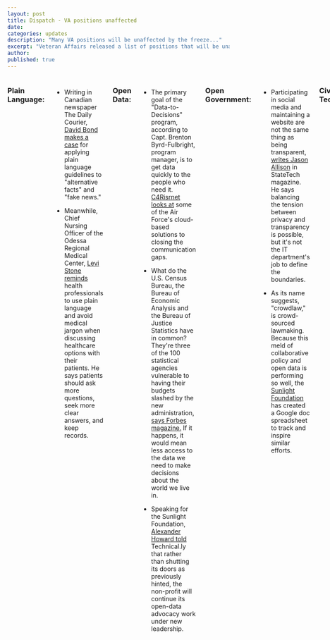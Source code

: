 ```yaml
---
layout: post
title: Dispatch - VA positions unaffected 
date:  
categories: updates
description: "Many VA positions will be unaffected by the freeze..."
excerpt: "Veteran Affairs released a list of positions that will be unaffected by the government’s hiring freeze..."
author:
published: true
---
```


<div class="row">
<div class="small-12 medium-9 medium-centered columns" markdown="1">

### Plain Language:

- Writing in Canadian newspaper The Daily Courier, [David Bond makes a case](http://www.kelownadailycourier.ca/opinion/article_c6d506d0-e74e-11e6-8b8b-bf00ea1f600c.html) for applying plain language guidelines to "alternative facts" and "fake news."
 
- Meanwhile, Chief Nursing Officer of the Odessa Regional Medical Center, [Levi Stone reminds ](http://www.oaoa.com/people/health/levi_stone/article_c5edc8a6-e6a4-11e6-bb2b-4b49ea21afb5.html) health professionals to use plain language and avoid medical jargon when discussing healthcare options with their patients. He says patients should ask more questions, seek more clear answers, and keep records.

### Open Data:

- The primary goal of the "Data-to-Decisions" program, according to Capt. Brenton Byrd-Fulbright, program manager, is to get data quickly to the people who need it. [C4Risrnet looks at](http://www.c4isrnet.com/articles/air-force-wants-data-to-reach-decision-makers-more-rapidly) some of the Air Force's cloud-based solutions to closing the communication gaps.

- What do the U.S. Census Bureau, the Bureau of Economic Analysis and the Bureau of Justice Statistics have in common? They're three of the 100 statistical agencies vulnerable to having their budgets slashed by the new administration, [says Forbes magazine.](http://www.forbes.com/sites/metabrown/2017/01/30/vital-information-from-more-than-100-federal-statistical-agencies-may-be-at-risk) If it happens, it would mean less access to the data we need to make decisions about the world we live in.

- Speaking for the Sunlight Foundation, [Alexander Howard told](https://technical.ly/dc/2017/01/30/heres-whats-up-at-sunlight-foundation/) Technical.ly that rather than shutting its doors as previously hinted, the non-profit will continue its open-data advocacy work under new leadership.

### Open Government:

- Participating in social media and maintaining a website are not the same thing as being transparent, 
[writes Jason Allison](http://www.statetechmagazine.com/article/2017/01/transparency-requires-government-data-be-available-discoverable-and-accessible) in StateTech magazine. He says balancing the tension between privacy and transparency is possible, but it's not the IT department's job to define the boundaries.

- As its name suggests, "crowdlaw," is crowd-sourced lawmaking. Because this meld of collaborative policy and open data is performing so well, the [Sunlight Foundation](https://sunlightfoundation.com/2017/01/30/tracking-collaborative-policy-for-open-data/) has created a Google doc spreadsheet to track and inspire similar efforts.

### Civic Tech:

- [Jane Wiseman observes](http://www.govtech.com/people/A-Roadmap-for-Chief-Data-Officers.html) in GovTech that the most effective Chief Data Officers, "...are not just technically good; they are good at reading people, at knowing when to push and when to back off." Her white paper describes a roadmap to follow for new CDOs developing their positions.

### Vet Politics:

- [Military Times reports](http://www.militarytimes.com/articles/va-hiring-freeze-list-exempted-positions) that Veteran Affairs released a list of positions that will be unaffected by the government's hiring freeze.

- Relatives of Iraqi interpreters will be able to emigrate to the United States after all, [reports The New York Times](https://www.nytimes.com/2017/02/02/world/middleeast/trump-visa-ban-iraq-interpreters.html).

### Vet Love:
- L. reuteri makes colicky babies feel better. However, inspired by a related study on mice, VA researchers want to see if it can help 40 vets with post-traumatic stress disorder and traumatic brain injury, [reports Military Times.](http://www.militarytimes.com/articles/va-is-studying-gut-bacteria-in-ptsd-tbi-patients-following-success-in-mice)

- Improving care for veterans at VA hospitals may be harder than it looks. Among other challenges, [NPR says](http://www.npr.org/2017/01/31/512052311/va-hospitals-still-struggling-with-adding-staff-despite-billions-from-choice-act) candidates to staff VA hospitals want to work there, but the onboarding process takes so much time that many candidates drop out before their first day of work. 

### Human-Centered Design

- How do you build a customer-focused IT team? [The Enterprisers Project makes a case](https://enterprisersproject.com/article/2017/2/humana-cio-shares-3-essential-skills-building-customer-focused-it-team) for applying human-centered design, agile methodology, and data analytics to improving customer experience.

- The Office of Personnel Management is offering a class on human-centered design. [Sign up](https://lab.opm.gov/class-sign-up) for the monthly, three-day workshop.

### What we're reading:

- [Mark Humphries teases](https://medium.com/the-spike/wired-for-memory-how-your-brain-remembers-by-completing-patterns-ad2c6d7bff89#.rsai5nwk1) apart the science of the neurological connections behind pattern recognition and memories for non-neurophysiologists. Or so I remember.
